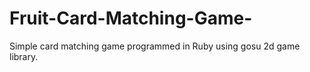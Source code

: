 # Fruit-Card-Matching-Game-
Simple card matching game programmed in Ruby using gosu 2d game library.
